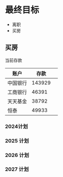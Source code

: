 
# 最终目标
+ 离职
+ 买房



## 买房


当前存款

| 账户   | 存款     |     |
| ---- | ------ | --- |
| 中国银行 | 143929 |     |
| 工商银行 | 46391  |     |
| 天天基金 | 38792  |     |
| 恒泰   | 49933  |     |



### 2024计划





### 2025 计划



### 2026 计划




### 2027 计划










